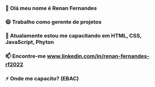 ### 👋 Olá meu nome é Renan Fernandes
### 😄 Trabalho como gerente de projetos
### 🌱 Atualamente estou me capacitando  em HTML, CSS, JavaScript, Phyton
### 📫 Encontre-me  www.linkedin.com/in/renan-fernandes-rf2022
### ⚡ Onde me capacito? (EBAC)
<!--
**Renan-Fernandes-Campos/Renan-Fernandes-Campos** is a ✨ _special_ ✨ repository because its `README.md` (this file) appears on your GitHub profile.

Here are some ideas to get you started:

- 🔭 I’m currently working on ...
- 🌱 I’m currently learning ...
- 👯 I’m looking to collaborate on ...
- 🤔 I’m looking for help with ...
- 💬 Ask me about ...
- 📫 How to reach me: ...
- 😄 Pronouns: ...
- ⚡ Fun fact: ...
-->
